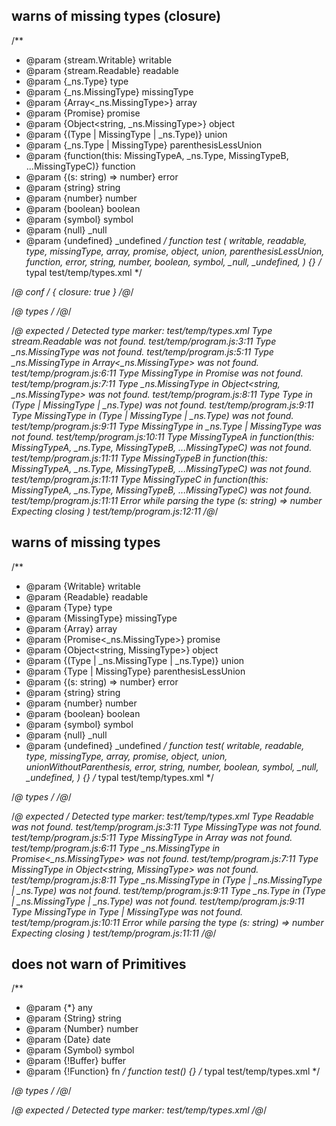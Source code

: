 ## warns of missing types (closure)
/**
 * @param {stream.Writable} writable
 * @param {stream.Readable} readable
 * @param {_ns.Type} type
 * @param {_ns.MissingType} missingType
 * @param {Array<_ns.MissingType>} array
 * @param {Promise<MissingType>} promise
 * @param {Object<string, _ns.MissingType>} object
 * @param {(Type | MissingType | _ns.Type)} union
 * @param {_ns.Type | MissingType} parenthesisLessUnion
 * @param {function(this: MissingTypeA, _ns.Type, MissingTypeB, ...MissingTypeC)} function
 * @param {(s: string) => number} error
 * @param {string} string
 * @param {number} number
 * @param {boolean} boolean
 * @param {symbol} symbol
 * @param {null} _null
 * @param {undefined} _undefined
 */
function test (
  writable, readable,
  type, missingType,
  array, promise, object, union, parenthesisLessUnion, function,
  error,
  string, number, boolean, symbol, _null, _undefined,
) {}
/* typal test/temp/types.xml */


/*@ conf */
{ closure: true }
/*@*/

/*@ types */
<types namespace="_ns">
  <import from="stream" name="Writable" />
  <type name="Type"></type>
</types>
/*@*/

/*@ expected */
Detected type marker: test/temp/types.xml
Type stream.Readable was not found.
test/temp/program.js:3:11
Type _ns.MissingType was not found.
test/temp/program.js:5:11
Type _ns.MissingType in Array<_ns.MissingType> was not found.
test/temp/program.js:6:11
Type MissingType in Promise<MissingType> was not found.
test/temp/program.js:7:11
Type _ns.MissingType in Object<string, _ns.MissingType> was not found.
test/temp/program.js:8:11
Type Type in (Type | MissingType | _ns.Type) was not found.
test/temp/program.js:9:11
Type MissingType in (Type | MissingType | _ns.Type) was not found.
test/temp/program.js:9:11
Type MissingType in _ns.Type | MissingType was not found.
test/temp/program.js:10:11
Type MissingTypeA in function(this: MissingTypeA, _ns.Type, MissingTypeB, ...MissingTypeC) was not found.
test/temp/program.js:11:11
Type MissingTypeB in function(this: MissingTypeA, _ns.Type, MissingTypeB, ...MissingTypeC) was not found.
test/temp/program.js:11:11
Type MissingTypeC in function(this: MissingTypeA, _ns.Type, MissingTypeB, ...MissingTypeC) was not found.
test/temp/program.js:11:11
Error while parsing the type (s: string) => number
Expecting closing )
test/temp/program.js:12:11
/*@*/

## warns of missing types
/**
 * @param {Writable} writable
 * @param {Readable} readable
 * @param {Type} type
 * @param {MissingType} missingType
 * @param {Array<MissingType>} array
 * @param {Promise<_ns.MissingType>} promise
 * @param {Object<string, MissingType>} object
 * @param {(Type | _ns.MissingType | _ns.Type)} union
 * @param {Type | MissingType} parenthesisLessUnion
 * @param {(s: string) => number} error
 * @param {string} string
 * @param {number} number
 * @param {boolean} boolean
 * @param {symbol} symbol
 * @param {null} _null
 * @param {undefined} _undefined
 */
function test(
  writable, readable,
  type, missingType,
  array, promise, object, union, unionWithoutParenthesis,
  error,
  string, number, boolean, symbol, _null, _undefined,
) {}
/* typal test/temp/types.xml */


/*@ types */
<types namespace="_ns">
  <import from="stream" name="Writable" />
  <type name="Type"></type>
</types>
/*@*/

/*@ expected */
Detected type marker: test/temp/types.xml
Type Readable was not found.
test/temp/program.js:3:11
Type MissingType was not found.
test/temp/program.js:5:11
Type MissingType in Array<MissingType> was not found.
test/temp/program.js:6:11
Type _ns.MissingType in Promise<_ns.MissingType> was not found.
test/temp/program.js:7:11
Type MissingType in Object<string, MissingType> was not found.
test/temp/program.js:8:11
Type _ns.MissingType in (Type | _ns.MissingType | _ns.Type) was not found.
test/temp/program.js:9:11
Type _ns.Type in (Type | _ns.MissingType | _ns.Type) was not found.
test/temp/program.js:9:11
Type MissingType in Type | MissingType was not found.
test/temp/program.js:10:11
Error while parsing the type (s: string) => number
Expecting closing )
test/temp/program.js:11:11
/*@*/

## does not warn of Primitives
/**
 * @param {*} any
 * @param {String} string
 * @param {Number} number
 * @param {Date} date
 * @param {Symbol} symbol
 * @param {!Buffer} buffer
 * @param {!Function} fn
 */
function test() {}
/* typal test/temp/types.xml */


/*@ types */
<types namespace="_ns"></types>
/*@*/

/*@ expected */
Detected type marker: test/temp/types.xml
/*@*/